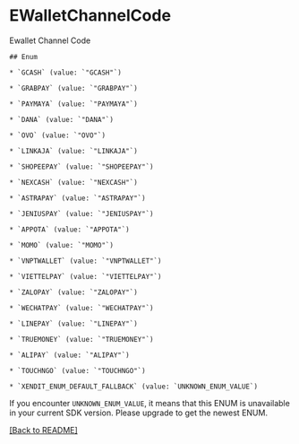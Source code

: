 # EWalletChannelCode
Ewallet Channel Code

    ## Enum
    
    * `GCASH` (value: `"GCASH"`)
    
    * `GRABPAY` (value: `"GRABPAY"`)
    
    * `PAYMAYA` (value: `"PAYMAYA"`)
    
    * `DANA` (value: `"DANA"`)
    
    * `OVO` (value: `"OVO"`)
    
    * `LINKAJA` (value: `"LINKAJA"`)
    
    * `SHOPEEPAY` (value: `"SHOPEEPAY"`)
    
    * `NEXCASH` (value: `"NEXCASH"`)
    
    * `ASTRAPAY` (value: `"ASTRAPAY"`)
    
    * `JENIUSPAY` (value: `"JENIUSPAY"`)
    
    * `APPOTA` (value: `"APPOTA"`)
    
    * `MOMO` (value: `"MOMO"`)
    
    * `VNPTWALLET` (value: `"VNPTWALLET"`)
    
    * `VIETTELPAY` (value: `"VIETTELPAY"`)
    
    * `ZALOPAY` (value: `"ZALOPAY"`)
    
    * `WECHATPAY` (value: `"WECHATPAY"`)
    
    * `LINEPAY` (value: `"LINEPAY"`)
    
    * `TRUEMONEY` (value: `"TRUEMONEY"`)
    
    * `ALIPAY` (value: `"ALIPAY"`)
    
    * `TOUCHNGO` (value: `"TOUCHNGO"`)
    
    * `XENDIT_ENUM_DEFAULT_FALLBACK` (value: `UNKNOWN_ENUM_VALUE`)

If you encounter `UNKNOWN_ENUM_VALUE`, it means that this ENUM is unavailable in your current SDK version. Please upgrade to get the newest ENUM.

[[Back to README]](../../README.md)


